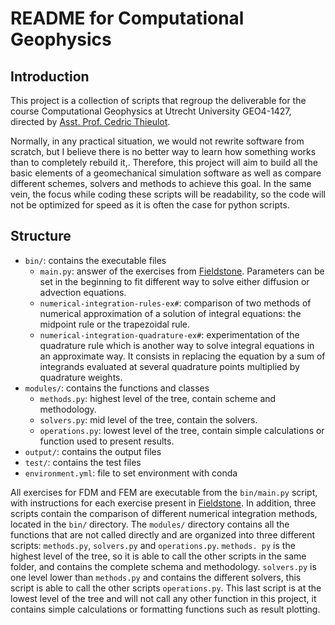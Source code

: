 # README for Computational Geophysics
## Introduction
This project is a collection of scripts that regroup the deliverable for the course Computational Geophysics at Utrecht University GEO4-1427, directed by [Asst. Prof. Cedric Thieulot](https://cedricthieulot.net/). 

Normally, in any practical situation, we would not rewrite software from scratch, but I believe there is no better way to learn how something works than to completely rebuild it,. Therefore, this project will aim to build all the basic elements of a geomechanical simulation software as well as compare different schemes, solvers and methods to achieve this goal. In the same vein, the focus while coding these scripts will be readability, so the code will not be optimized for speed as it is often the case for python scripts.

## Structure
- `bin/`: contains the executable files
  - `main.py`: answer of the exercises from [Fieldstone](https://cedricthieulot.net/manual.pdf). Parameters can be set in the beginning to fit different way to solve either diffusion or advection equations.
  - `numerical-integration-rules-ex#`: comparison of two methods of numerical approximation of a solution of integral equations: the midpoint rule or the trapezoidal rule. 
  - `numerical-integration-quadrature-ex#`: experimentation of the quadrature rule which is another way to solve integral equations in an approximate way. It consists in replacing the equation by a sum of integrands evaluated at several quadrature points multiplied by quadrature weights.
- `modules/`: contains the functions and classes
  - `methods.py`: highest level of the tree, contain scheme and methodology.
  - `solvers.py`: mid level of the tree, contain the solvers.
  - `operations.py`: lowest level of the tree, contain simple calculations or function used to present results.
- `output/`: contains the output files
- `test/`: contains the test files
- `environment.yml`: file to set environment with conda

All exercises for FDM and FEM are executable from the `bin/main.py` script, with instructions for each exercise present in [Fieldstone](https://cedricthieulot.net/manual.pdf). In addition, three scripts contain the comparison of different numerical integration methods, located in the `bin/` directory. The `modules/` directory contains all the functions that are not called directly and are organized into three different scripts: `methods.py`, `solvers.py` and `operations.py`. `methods. py` is the highest level of the tree, so it is able to call the other scripts in the same folder, and contains the complete schema and methodology. `solvers.py` is one level lower than `methods.py` and contains the different solvers, this script is able to call the other scripts `operations.py`. This last script is at the lowest level of the tree and will not call any other function in this project, it contains simple calculations or formatting functions such as result plotting.
